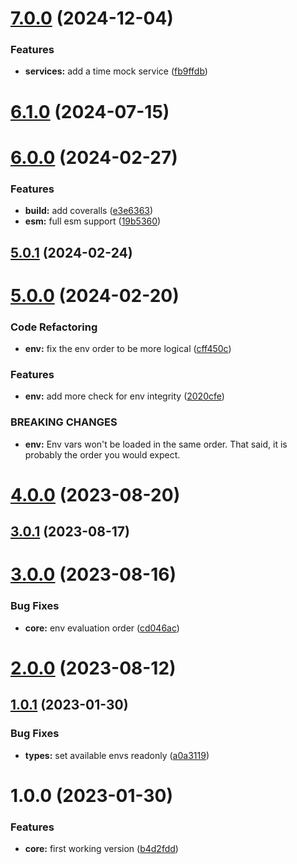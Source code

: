 # [7.0.0](https://github.com/nfroidure/application-services/compare/v6.1.0...v7.0.0) (2024-12-04)


### Features

* **services:** add a time mock service ([fb9ffdb](https://github.com/nfroidure/application-services/commit/fb9ffdbd01efbe6f24f3e31b8dbde4fe93ab4c95))



# [6.1.0](https://github.com/nfroidure/application-services/compare/v6.0.0...v6.1.0) (2024-07-15)



# [6.0.0](https://github.com/nfroidure/application-services/compare/v5.0.1...v6.0.0) (2024-02-27)


### Features

* **build:** add coveralls ([e3e6363](https://github.com/nfroidure/application-services/commit/e3e63635aa68bac950c044ac594a6af54ccbf717))
* **esm:** full esm support ([19b5360](https://github.com/nfroidure/application-services/commit/19b53601b70d0dc37287949cf5cd4979707d9c56))



## [5.0.1](https://github.com/nfroidure/application-services/compare/v5.0.0...v5.0.1) (2024-02-24)



# [5.0.0](https://github.com/nfroidure/application-services/compare/v4.0.0...v5.0.0) (2024-02-20)


### Code Refactoring

* **env:** fix the env order to be more logical ([cff450c](https://github.com/nfroidure/application-services/commit/cff450cf1e56d7b2a4d007d849778630aa82ad78))


### Features

* **env:** add more check for env integrity ([2020cfe](https://github.com/nfroidure/application-services/commit/2020cfe28e6ef692118a553573c718dc8656e2db))


### BREAKING CHANGES

* **env:** Env vars won't be loaded in the same order. That said, it is probably the order you
would expect.



# [4.0.0](https://github.com/nfroidure/application-services/compare/v3.0.1...v4.0.0) (2023-08-20)



## [3.0.1](https://github.com/nfroidure/application-services/compare/v3.0.0...v3.0.1) (2023-08-17)



# [3.0.0](https://github.com/nfroidure/application-services/compare/v2.0.0...v3.0.0) (2023-08-16)


### Bug Fixes

* **core:** env evaluation order ([cd046ac](https://github.com/nfroidure/application-services/commit/cd046ac97433a7a672f319401d5c361021d9d913))



# [2.0.0](https://github.com/nfroidure/application-services/compare/v1.0.1...v2.0.0) (2023-08-12)



## [1.0.1](https://github.com/nfroidure/application-services/compare/v1.0.0...v1.0.1) (2023-01-30)


### Bug Fixes

* **types:** set available envs readonly ([a0a3119](https://github.com/nfroidure/application-services/commit/a0a3119b1930509171cbb59438538dbe9db112b5))



# 1.0.0 (2023-01-30)


### Features

* **core:** first working version ([b4d2fdd](https://github.com/nfroidure/application-services/commit/b4d2fddd8ebfe37701e189e1a34657c9ea413e92))



